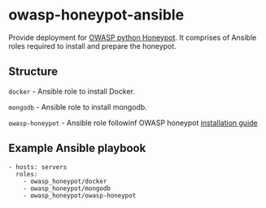 # owasp-honeypot-ansible

Provide deployment for [OWASP python Honeypot](https://www.owasp.org/index.php/OWASP_Python_Honeypot). It comprises of Ansible roles required to install and prepare the honeypot.

## Structure

`docker` - Ansible role to install Docker.

`mongodb` - Ansible role to install mongodb.

`owasp-honeypot` - Ansible role followinf OWASP honeypot [installation guide](https://github.com/zdresearch/OWASP-Honeypot/wiki/Installation)

## Example Ansible playbook

    - hosts: servers
      roles:
        - owasp_honeypot/docker
        - owasp_honeypot/mongodb
        - owasp_honeypot/owasp-honeypot
